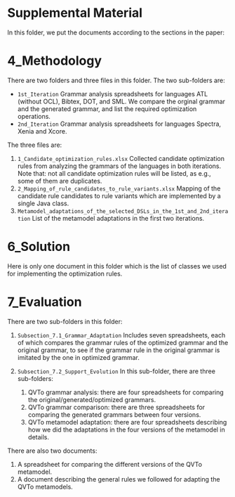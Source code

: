# Supplemental Material
In this folder, we put the documents according to the sections in the paper:
# 4_Methodology
There are two folders and three files in this folder. The two sub-folders are:

 * `1st_Iteration` Grammar analysis spreadsheets for languages ATL (without OCL), Bibtex, DOT, and SML. 
We compare the orginal grammar and the generated grammar, and list the required optimization operations.
* `2nd_Iteration` Grammar analysis spreadsheets for languages Spectra, Xenia and Xcore.

The three files are:

 1. `1_Candidate_optimization_rules.xlsx` Collected candidate optimization rules from analyzing the grammars of the languages in both iterations. Note that: not all candidate optimization rules will be listed, as e.g., some of them are duplicates.
 1. `2_Mapping_of_rule_candidates_to_rule_variants.xlsx` Mapping of the candidate rule candidates to rule variants which are implemented by a single Java class.
 1. `Metamodel_adaptations_of_the_selected_DSLs_in_the_1st_and_2nd_iteration` List of the metamodel adaptations in the first two iterations.
 
# 6_Solution
Here is only one document in this folder which is the list of classes we used for implementing the optimization rules.

# 7_Evaluation

There are two sub-folders in this folder:

1. `Subsection_7.1_Grammar_Adaptation` 
Includes seven spreadsheets, each of which compares the grammar rules of the optimized grammar and the original grammar, to see if the grammar rule in the original grammar is imitated by the one in optimized grammar.
1. `Subsection_7.2_Support_Evolution`
In this sub-folder, there are three sub-folders:

	1. QVTo grammar analysis: there are four spreadsheets for comparing the original/generated/optimized grammars.
	1. QVTo grammar comparison: there are three spreadsheets for comparing the generated grammars between four versions.
	1. QVTo metamodel adaptation: there are four spreadsheets describing how we did the adaptations in the four versions of the metamodel in details.

There are also two documents:

1. A spreadsheet for comparing the different versions of the QVTo metamodel.
1. A document describing the general rules we followed for adapting the QVTo metamodels.